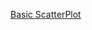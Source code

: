 <!-- Share stuff Here -->
[Basic ScatterPlot](https://www.d3-graph-gallery.com/graph/scatter_basic.html)